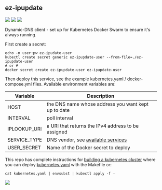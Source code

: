 ## ez-ipupdate
[![](https://images.microbadger.com/badges/version/instantlinux/ez-ipupdate.svg)](https://microbadger.com/images/instantlinux/ez-ipupdate "Version badge") [![](https://images.microbadger.com/badges/image/instantlinux/ez-ipupdate.svg)](https://microbadger.com/images/instantlinux/ez-ipupdate "Image badge") [![](https://images.microbadger.com/badges/commit/instantlinux/ez-ipupdate.svg)](https://microbadger.com/images/instantlinux/ez-ipupdate "Commit badge")

Dynamic-DNS client - set up for Kubernetes Docker Swarm to ensure it's always running.

First create a secret:

    echo -n user:pw ez-ipudate-user
    kubectl create secret generic ez-ipupdate-user --from-file=./ez-ipupdate-user
    # or #
    docker secret create ez-ipupdate-user ez-ipupdate-user

Then deploy this service, see the example kubernetes.yaml / docker-compose.yml files. Available environment variables are:

| Variable | Description |
| -------- | ----------- |
| HOST | the DNS name whose address you want kept up to date |
| INTERVAL | poll interval |
| IPLOOKUP_URI | a URI that returns the IPv4 address to be assigned |
| SERVICE_TYPE | DNS vendor, see [available services](http://leaf.sourceforge.net/doc/bucu-ezipupd.html) |
| USER_SECRET | Name of the Docker secret to deploy |

This repo has complete instructions for
[building a kubernetes cluster](https://github.com/instantlinux/docker-tools/blob/master/k8s/README.md) where you can deploy [kubernetes.yaml](kubernetes.yaml) with the Makefile or:
~~~
cat kubernetes.yaml | envsubst | kubectl apply -f -
~~~

[![](https://images.microbadger.com/badges/license/instantlinux/ez-ipupdate.svg)](https://microbadger.com/images/instantlinux/ez-ipupdate "License badge")
